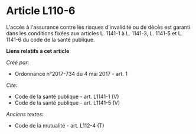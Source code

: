 # Article L110-6

L'accès à l'assurance contre les risques d'invalidité ou de décès est garanti dans les conditions fixées aux articles L.
1141-1 à L. 1141-3, L. 1141-5 et L. 1141-6 du code de la santé publique.

**Liens relatifs à cet article**

_Créé par_:

  - Ordonnance n°2017-734 du 4 mai 2017 - art. 1

_Cite_:

  - Code de la santé publique - art. L1141-1 (V)
  - Code de la santé publique - art. L1141-5 (V)

_Anciens textes_:

  - Code de la mutualité - art. L112-4 (T)
